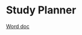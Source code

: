 # Study Planner

[Word doc](https://otagouni-my.sharepoint.com/:w:/r/personal/mersa636_student_otago_ac_nz/_layouts/15/Doc.aspx?sourcedoc=%7B9EB7362F-1245-4D11-9931-E81D0E5FE901%7D&file=Assignment1.docx&wdLOR=cD735FE17-EE0F-B548-A9A4-DAA9936F0539&fromShare=true&action=default&mobileredirect=true)

